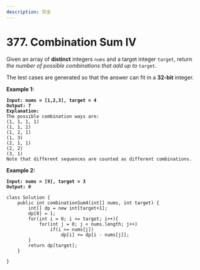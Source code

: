 ```yaml
---
description: 完全
---
```


# 377. Combination Sum IV

Given an array of **distinct** integers `nums` and a target integer `target`, return _the number of possible combinations that add up to_ `target`.

The test cases are generated so that the answer can fit in a **32-bit** integer.

&#x20;

**Example 1:**

<pre><code><strong>Input: nums = [1,2,3], target = 4
</strong><strong>Output: 7
</strong><strong>Explanation:
</strong>The possible combination ways are:
(1, 1, 1, 1)
(1, 1, 2)
(1, 2, 1)
(1, 3)
(2, 1, 1)
(2, 2)
(3, 1)
Note that different sequences are counted as different combinations.
</code></pre>

**Example 2:**

<pre><code><strong>Input: nums = [9], target = 3
</strong><strong>Output: 0
</strong></code></pre>

```
class Solution {
    public int combinationSum4(int[] nums, int target) {
        int[] dp = new int[target+1];
        dp[0] = 1;
        for(int i = 0; i <= target; i++){
            for(int j = 0; j < nums.length; j++)
                if(i >= nums[j])
                    dp[i] += dp[i - nums[j]];
        }
        return dp[target];
    }
    
}
```
